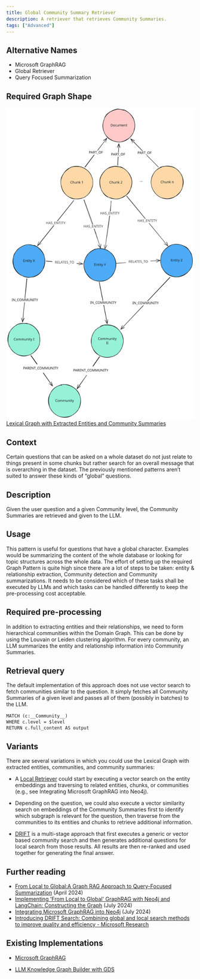 ```yaml
---
title: Global Community Summary Retriever
description: A retriever that retrieves Community Summaries.
tags: ["Advanced"]
---
```


## Alternative Names

- Microsoft GraphRAG
- Global Retriever
- Query Focused Summarization

## Required Graph Shape

![](../../../../assets/images/knowledge-graph-lexical-graph-extracted-entities-community-summaries.svg)
[Lexical Graph with Extracted Entities and Community Summaries](/reference/knowledge-graph/lexical-graph-extracted-entities-community-summaries)

## Context

Certain questions that can be asked on a whole dataset do not just relate to things present in some chunks but rather search for an overall message that is overarching in the dataset. 
The previously mentioned patterns aren’t suited to answer these kinds of “global” questions.

## Description

Given the user question and a given Community level, the Community Summaries are retrieved and given to the LLM.

## Usage

This pattern is useful for questions that have a global character. 
Examples would be summarizing the content of the whole database or looking for topic structures across the whole data. 
The effort of setting up the required Graph Pattern is quite high since there are a lot of steps to be taken: entity & relationship extraction, Community detection and Community summarizations. 
It needs to be considered which of these tasks shall be executed by LLMs and which tasks can be handled differently to keep the pre-processing cost acceptable.

## Required pre-processing

In addition to extracting entities and their relationships, we need to form hierarchical communities within the Domain Graph. 
This can be done by using the Louvain or Leiden clustering algorithm. For every community, an LLM summarizes the entity and relationship information into Community Summaries.

## Retrieval query

The default implementation of this approach does not use vector search to fetch communities similar to the question.
It simply fetches all Community Summaries of a given level and passes all of them (possibly in batches) to the LLM.

```
MATCH (c:__Community__)
WHERE c.level = $level
RETURN c.full_content AS output
```

## Variants

There are several variations in which you could use the Lexical Graph with extracted entities, communities, and community summaries:

* A [Local Retriever](/reference/graphrag/local-retriever) could start by executing a vector search on the entity embeddings and traversing to related entities, chunks, or communities (e.g., see Integrating Microsoft GraphRAG into Neo4j).

* Depending on the question, we could also execute a vector similarity search on embeddings of the Community Summaries first to identify which subgraph is relevant for the question, then traverse from the communities to its entities and chunks to retrieve additional information.

* [DRIFT](https://www.microsoft.com/en-us/research/blog/introducing-drift-search-combining-global-and-local-search-methods-to-improve-quality-and-efficiency/) is a multi-stage approach that first executes a generic or vector based community search and then generates additional questions for local search from those results. All results are then re-ranked and used together for generating the final answer.

## Further reading

- [From Local to Global:A Graph RAG Approach to Query-Focused Summarization](https://arxiv.org/pdf/2404.16130) (April 2024)
- [Implementing 'From Local to Global' GraphRAG with Neo4j and LangChain: Constructing the Graph](https://neo4j.com/developer-blog/global-graphrag-neo4j-langchain/) (July 2024)
- [Integrating Microsoft GraphRAG into Neo4j](https://towardsdatascience.com/integrating-microsoft-graphrag-into-neo4j-e0d4fa00714c) (July 2024)
- [Introducing DRIFT Search: Combining global and local search methods to improve quality and efficiency - Microsoft Research](https://www.microsoft.com/en-us/research/blog/introducing-drift-search-combining-global-and-local-search-methods-to-improve-quality-and-efficiency/)

## Existing Implementations

- [Microsoft GraphRAG](https://github.com/microsoft/graphrag)
<!-- not supported yet [Neo4j GraphRAG]() -->
- [LLM Knowledge Graph Builder with GDS](https://neo4j.com/labs/genai-ecosystem/llm-graph-builder/)